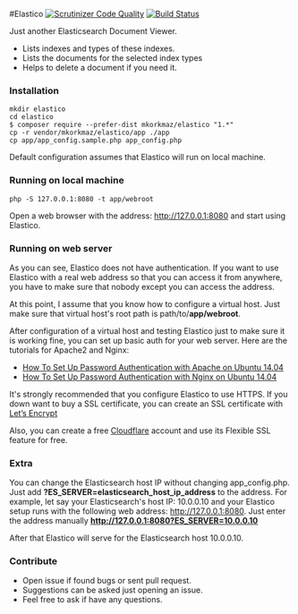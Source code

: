 #Elastico
[![Scrutinizer Code Quality](https://scrutinizer-ci.com/g/mkorkmaz/elastico/badges/quality-score.png?b=master)](https://scrutinizer-ci.com/g/mkorkmaz/elastico/?branch=master) [![Build Status](https://scrutinizer-ci.com/g/mkorkmaz/elastico/badges/build.png?b=master)](https://scrutinizer-ci.com/g/mkorkmaz/elastico/build-status/master)

Just another Elasticsearch Document Viewer.

* Lists indexes and types of these indexes.
* Lists the documents for the selected index types
* Helps to delete a document if you need it.

### Installation

```
mkdir elastico
cd elastico
$ composer require --prefer-dist mkorkmaz/elastico "1.*"
cp -r vendor/mkorkmaz/elastico/app ./app
cp app/app_config.sample.php app_config.php

```

Default configuration assumes that Elastico will run on local machine.


### Running on local machine
```
php -S 127.0.0.1:8080 -t app/webroot
```

Open a web browser with the address: http://127.0.0.1:8080 and start using Elastico.


### Running on web server

 As you can see, Elastico does not have authentication. If you want to use Elastico with a real web address so that you
 can access it from anywhere, you have to make sure that nobody except you can access the address.

 At this point, I assume that you know how to configure a virtual host. Just make sure that virtual host's root path is
 path/to/**app/webroot**.

 After configuration of a virtual host and testing Elastico just to make sure it is working fine, you can set up
 basic auth for your web server. Here are the tutorials for Apache2 and Nginx:

 - [How To Set Up Password Authentication with Apache on Ubuntu 14.04](https://www.digitalocean.com/community/tutorials/how-to-set-up-password-authentication-with-apache-on-ubuntu-14-04)
 - [How To Set Up Password Authentication with Nginx on Ubuntu 14.04](https://www.digitalocean.com/community/tutorials/how-to-set-up-password-authentication-with-nginx-on-ubuntu-14-04)

 It's strongly recommended that you configure Elastico to use HTTPS. If you down want to buy a SSL certificate,
 you can create an SSL certificate with [Let’s Encrypt](https://letsencrypt.org/getting-started/)

 Also, you can create a free [Cloudflare](https://cloudflare.com) account and use its Flexible SSL feature for free.

### Extra

You can change the Elasticsearch host IP without changing app_config.php. Just add **?ES_SERVER=elasticsearch_host_ip_address** to the address.
For example, let say your Elasticsearch's host IP: 10.0.0.10 and your Elastico setup runs with the following web address: http://127.0.0.1:8080.
Just enter the address manually **http://127.0.0.1:8080?ES_SERVER=10.0.0.10**

After that Elastico will serve for the Elasticsearch host 10.0.0.10.


### Contribute
* Open issue if found bugs or sent pull request.
* Suggestions can be asked just opening an issue.
* Feel free to ask if have any questions.
